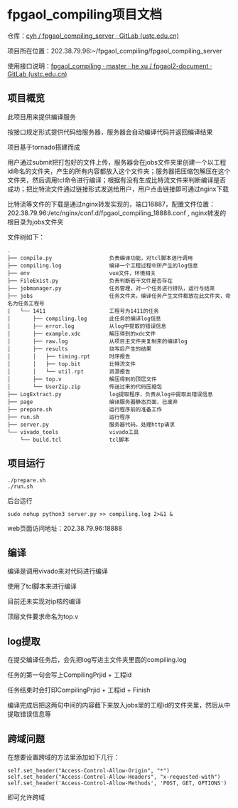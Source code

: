 # fpgaol_compiling项目文档

仓库：[cyh / fpgaol_compiling_server · GitLab (ustc.edu.cn)](https://git.lug.ustc.edu.cn/cyh/fpgaol_compiling_server)

项目所在位置：202.38.79.96:~/fpgaol_compiling/fpgaol_compiling_server

使用接口说明：[fpgaol_compiling · master · he xu / fpgaol2-document · GitLab (ustc.edu.cn)](https://git.ustc.edu.cn/hexuustc/fpgaol2-document/-/tree/master/fpgaol_compiling)

## 项目概览

此项目用来提供编译服务

按接口规定形式提供代码给服务器，服务器会自动编译代码并返回编译结果

项目基于tornado搭建而成

用户通过submit把打包好的文件上传，服务器会在jobs文件夹里创建一个以工程id命名的文件夹，产生的所有内容都放入这个文件夹；服务器把压缩包解压在这个文件夹，然后调用tcl命令进行编译；根据有没有生成比特流文件来判断编译是否成功；把比特流文件通过链接形式发送给用户，用户点击链接即可通过nginx下载

比特流等文件的下载是通过nginx转发实现的，端口18887，配置文件位置：202.38.79.96:/etc/nginx/conf.d/fpgaol_compiling_18888.conf , nginx转发的根目录为jobs文件夹

文件树如下：

```
.
├── compile.py					负责编译功能，对tcl脚本进行调用
├── compiling.log				编译一个工程过程中所产生的log信息
├── env							vue文件，环境相关
├── FileExist.py				负责判断若干文件是否存在
├── jobmanager.py				任务管理，对一个任务进行排队，运行与结束
├── jobs						任务文件夹，编译任务产生文件都放在此文件夹，命名为任务工程号
|   └── 1411					工程号为1411的任务
│		├── compiling.log		此任务的编译log信息
│   	├── error.log			从log中提取的错误信息
│   	├── example.xdc			解压得到的xdc文件
│   	├── raw.log				从项目主文件夹复制来的编译log
│   	├── results				烧写后产生的结果
│   	│   ├── timing.rpt		时序报告
│   	│   ├── top.bit			比特流文件
│   	│   └── util.rpt		资源报告
│   	├── top.v				解压得到的顶层文件
│   	└── UserZip.zip			传送过来的代码压缩包
├── LogExtract.py				log提取程序，负责从log中提取出错误信息
├── page						编译服务器静态页面，已废弃
├── prepare.sh					运行程序前的准备工作
├── run.sh						运行程序
├── server.py					服务器代码，处理http请求
└── vivado_tools				vivado工具
    └── build.tcl				tcl脚本
```

## 项目运行

```
./prepare.sh
./run.sh
```

后台运行

```
sudo nohup python3 server.py >> compiling.log 2>&1 & 
```

web页面访问地址：202.38.79.96:18888

## 编译

编译是调用vivado来对代码进行编译

使用了tcl脚本来进行编译

目前还未实现对ip核的编译

顶层文件要求命名为top.v

## log提取

在提交编译任务后，会先把log写进主文件夹里面的compiling.log

任务的第一句会写上CompilingPrjid + 工程id

任务结束时会打印CompilingPrjid + 工程id + Finish

编译完成后把这两句中间的内容截下来放入jobs里的工程id的文件夹里，然后从中提取错误信息等

## 跨域问题

在想要设置跨域的方法里添加如下几行：

```
self.set_header("Access-Control-Allow-Origin", "*")
self.set_header("Access-Control-Allow-Headers", "x-requested-with")
self.set_header('Access-Control-Allow-Methods', 'POST, GET, OPTIONS')
```

即可允许跨域
